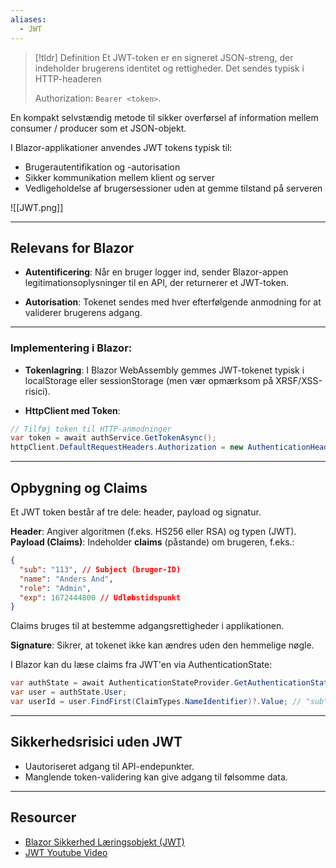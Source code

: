 ```yaml
---
aliases:
  - JWT
---
```

> [!tldr] Definition
> Et JWT-token er en signeret JSON-streng, der indeholder brugerens identitet og rettigheder. Det sendes typisk i HTTP-headeren 
>
> Authorization: `Bearer <token>`.
> 
En kompakt selvstændig metode til sikker overførsel af information mellem consumer / producer som et JSON-objekt.

I Blazor-applikationer anvendes JWT tokens typisk til:
- Brugerautentifikation og -autorisation
- Sikker kommunikation mellem klient og server
- Vedligeholdelse af brugersessioner uden at gemme tilstand på serveren

![[JWT.png]]

---

## Relevans for Blazor
- **Autentificering**: Når en bruger logger ind, sender Blazor-appen legitimationsoplysninger til en API, der returnerer et JWT-token.

- **Autorisation**: Tokenet sendes med hver efterfølgende anmodning for at validerer brugerens adgang.

---

### Implementering i Blazor:
- **Tokenlagring**: I Blazor WebAssembly gemmes JWT-tokenet typisk i localStorage eller sessionStorage (men vær opmærksom på XRSF/XSS-risici).
    
- **HttpClient med Token**:
```csharp
// Tilføj token til HTTP-anmodninger
var token = await authService.GetTokenAsync();
httpClient.DefaultRequestHeaders.Authorization = new AuthenticationHeaderValue("Bearer", token);
```

---

## Opbygning og Claims
Et JWT token består af tre dele: header, payload og signatur.

**Header**: Angiver algoritmen (f.eks. HS256 eller RSA) og typen (JWT).
**Payload (Claims)**: Indeholder **claims** (påstande) om brugeren, f.eks.:
```json
{
  "sub": "113", // Subject (bruger-ID)
  "name": "Anders And",
  "role": "Admin",
  "exp": 1672444800 // Udløbstidspunkt
}
```
Claims bruges til at bestemme adgangsrettigheder i applikationen.

**Signature**: Sikrer, at tokenet ikke kan ændres uden den hemmelige nøgle.

I Blazor kan du læse claims fra JWT'en via AuthenticationState:
```csharp
var authState = await AuthenticationStateProvider.GetAuthenticationStateAsync();
var user = authState.User;
var userId = user.FindFirst(ClaimTypes.NameIdentifier)?.Value; // "sub"-claim
```

---

## Sikkerhedsrisici uden JWT
- Uautoriseret adgang til API-endepunkter.
- Manglende token-validering kan give adgang til følsomme data.

---

## Resourcer
- [Blazor Sikkerhed Læringsobjekt (JWT)](https://scorm.itslearning.com/data/3289/C20150/ims_import_41/scormcontent/index.html#/lessons/QBa2ety4OlmWqSQY5kHHWND_apjt9zis)
- [JWT Youtube Video](https://www.youtube.com/watch?v=K6pwjJ5h0Gg&ab_channel=Udacity)
